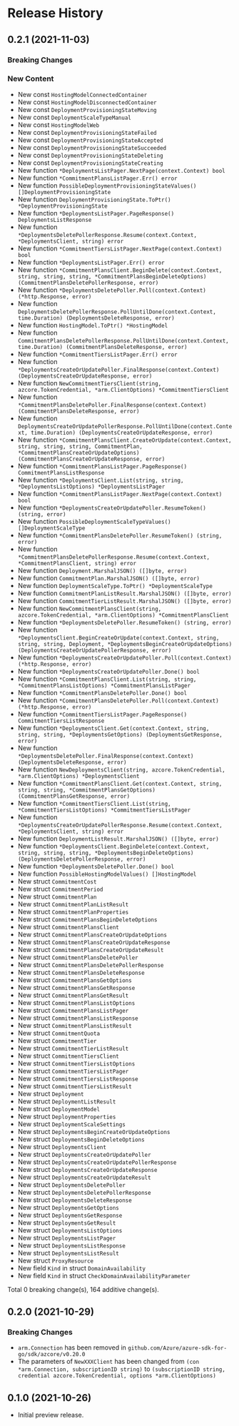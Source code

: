 # Release History

## 0.2.1 (2021-11-03)
### Breaking Changes

### New Content

- New const `HostingModelConnectedContainer`
- New const `HostingModelDisconnectedContainer`
- New const `DeploymentProvisioningStateMoving`
- New const `DeploymentScaleTypeManual`
- New const `HostingModelWeb`
- New const `DeploymentProvisioningStateFailed`
- New const `DeploymentProvisioningStateAccepted`
- New const `DeploymentProvisioningStateSucceeded`
- New const `DeploymentProvisioningStateDeleting`
- New const `DeploymentProvisioningStateCreating`
- New function `*DeploymentsListPager.NextPage(context.Context) bool`
- New function `*CommitmentPlansListPager.Err() error`
- New function `PossibleDeploymentProvisioningStateValues() []DeploymentProvisioningState`
- New function `DeploymentProvisioningState.ToPtr() *DeploymentProvisioningState`
- New function `*DeploymentsListPager.PageResponse() DeploymentsListResponse`
- New function `*DeploymentsDeletePollerResponse.Resume(context.Context, *DeploymentsClient, string) error`
- New function `*CommitmentTiersListPager.NextPage(context.Context) bool`
- New function `*DeploymentsListPager.Err() error`
- New function `*CommitmentPlansClient.BeginDelete(context.Context, string, string, string, *CommitmentPlansBeginDeleteOptions) (CommitmentPlansDeletePollerResponse, error)`
- New function `*DeploymentsDeletePoller.Poll(context.Context) (*http.Response, error)`
- New function `DeploymentsDeletePollerResponse.PollUntilDone(context.Context, time.Duration) (DeploymentsDeleteResponse, error)`
- New function `HostingModel.ToPtr() *HostingModel`
- New function `CommitmentPlansDeletePollerResponse.PollUntilDone(context.Context, time.Duration) (CommitmentPlansDeleteResponse, error)`
- New function `*CommitmentTiersListPager.Err() error`
- New function `*DeploymentsCreateOrUpdatePoller.FinalResponse(context.Context) (DeploymentsCreateOrUpdateResponse, error)`
- New function `NewCommitmentTiersClient(string, azcore.TokenCredential, *arm.ClientOptions) *CommitmentTiersClient`
- New function `*CommitmentPlansDeletePoller.FinalResponse(context.Context) (CommitmentPlansDeleteResponse, error)`
- New function `DeploymentsCreateOrUpdatePollerResponse.PollUntilDone(context.Context, time.Duration) (DeploymentsCreateOrUpdateResponse, error)`
- New function `*CommitmentPlansClient.CreateOrUpdate(context.Context, string, string, string, CommitmentPlan, *CommitmentPlansCreateOrUpdateOptions) (CommitmentPlansCreateOrUpdateResponse, error)`
- New function `*CommitmentPlansListPager.PageResponse() CommitmentPlansListResponse`
- New function `*DeploymentsClient.List(string, string, *DeploymentsListOptions) *DeploymentsListPager`
- New function `*CommitmentPlansListPager.NextPage(context.Context) bool`
- New function `*DeploymentsCreateOrUpdatePoller.ResumeToken() (string, error)`
- New function `PossibleDeploymentScaleTypeValues() []DeploymentScaleType`
- New function `*CommitmentPlansDeletePoller.ResumeToken() (string, error)`
- New function `*CommitmentPlansDeletePollerResponse.Resume(context.Context, *CommitmentPlansClient, string) error`
- New function `Deployment.MarshalJSON() ([]byte, error)`
- New function `CommitmentPlan.MarshalJSON() ([]byte, error)`
- New function `DeploymentScaleType.ToPtr() *DeploymentScaleType`
- New function `CommitmentPlanListResult.MarshalJSON() ([]byte, error)`
- New function `CommitmentTierListResult.MarshalJSON() ([]byte, error)`
- New function `NewCommitmentPlansClient(string, azcore.TokenCredential, *arm.ClientOptions) *CommitmentPlansClient`
- New function `*DeploymentsDeletePoller.ResumeToken() (string, error)`
- New function `*DeploymentsClient.BeginCreateOrUpdate(context.Context, string, string, string, Deployment, *DeploymentsBeginCreateOrUpdateOptions) (DeploymentsCreateOrUpdatePollerResponse, error)`
- New function `*DeploymentsCreateOrUpdatePoller.Poll(context.Context) (*http.Response, error)`
- New function `*DeploymentsCreateOrUpdatePoller.Done() bool`
- New function `*CommitmentPlansClient.List(string, string, *CommitmentPlansListOptions) *CommitmentPlansListPager`
- New function `*CommitmentPlansDeletePoller.Done() bool`
- New function `*CommitmentPlansDeletePoller.Poll(context.Context) (*http.Response, error)`
- New function `*CommitmentTiersListPager.PageResponse() CommitmentTiersListResponse`
- New function `*DeploymentsClient.Get(context.Context, string, string, string, *DeploymentsGetOptions) (DeploymentsGetResponse, error)`
- New function `*DeploymentsDeletePoller.FinalResponse(context.Context) (DeploymentsDeleteResponse, error)`
- New function `NewDeploymentsClient(string, azcore.TokenCredential, *arm.ClientOptions) *DeploymentsClient`
- New function `*CommitmentPlansClient.Get(context.Context, string, string, string, *CommitmentPlansGetOptions) (CommitmentPlansGetResponse, error)`
- New function `*CommitmentTiersClient.List(string, *CommitmentTiersListOptions) *CommitmentTiersListPager`
- New function `*DeploymentsCreateOrUpdatePollerResponse.Resume(context.Context, *DeploymentsClient, string) error`
- New function `DeploymentListResult.MarshalJSON() ([]byte, error)`
- New function `*DeploymentsClient.BeginDelete(context.Context, string, string, string, *DeploymentsBeginDeleteOptions) (DeploymentsDeletePollerResponse, error)`
- New function `*DeploymentsDeletePoller.Done() bool`
- New function `PossibleHostingModelValues() []HostingModel`
- New struct `CommitmentCost`
- New struct `CommitmentPeriod`
- New struct `CommitmentPlan`
- New struct `CommitmentPlanListResult`
- New struct `CommitmentPlanProperties`
- New struct `CommitmentPlansBeginDeleteOptions`
- New struct `CommitmentPlansClient`
- New struct `CommitmentPlansCreateOrUpdateOptions`
- New struct `CommitmentPlansCreateOrUpdateResponse`
- New struct `CommitmentPlansCreateOrUpdateResult`
- New struct `CommitmentPlansDeletePoller`
- New struct `CommitmentPlansDeletePollerResponse`
- New struct `CommitmentPlansDeleteResponse`
- New struct `CommitmentPlansGetOptions`
- New struct `CommitmentPlansGetResponse`
- New struct `CommitmentPlansGetResult`
- New struct `CommitmentPlansListOptions`
- New struct `CommitmentPlansListPager`
- New struct `CommitmentPlansListResponse`
- New struct `CommitmentPlansListResult`
- New struct `CommitmentQuota`
- New struct `CommitmentTier`
- New struct `CommitmentTierListResult`
- New struct `CommitmentTiersClient`
- New struct `CommitmentTiersListOptions`
- New struct `CommitmentTiersListPager`
- New struct `CommitmentTiersListResponse`
- New struct `CommitmentTiersListResult`
- New struct `Deployment`
- New struct `DeploymentListResult`
- New struct `DeploymentModel`
- New struct `DeploymentProperties`
- New struct `DeploymentScaleSettings`
- New struct `DeploymentsBeginCreateOrUpdateOptions`
- New struct `DeploymentsBeginDeleteOptions`
- New struct `DeploymentsClient`
- New struct `DeploymentsCreateOrUpdatePoller`
- New struct `DeploymentsCreateOrUpdatePollerResponse`
- New struct `DeploymentsCreateOrUpdateResponse`
- New struct `DeploymentsCreateOrUpdateResult`
- New struct `DeploymentsDeletePoller`
- New struct `DeploymentsDeletePollerResponse`
- New struct `DeploymentsDeleteResponse`
- New struct `DeploymentsGetOptions`
- New struct `DeploymentsGetResponse`
- New struct `DeploymentsGetResult`
- New struct `DeploymentsListOptions`
- New struct `DeploymentsListPager`
- New struct `DeploymentsListResponse`
- New struct `DeploymentsListResult`
- New struct `ProxyResource`
- New field `Kind` in struct `DomainAvailability`
- New field `Kind` in struct `CheckDomainAvailabilityParameter`

Total 0 breaking change(s), 164 additive change(s).


## 0.2.0 (2021-10-29)

### Breaking Changes

- `arm.Connection` has been removed in `github.com/Azure/azure-sdk-for-go/sdk/azcore/v0.20.0`
- The parameters of `NewXXXClient` has been changed from `(con *arm.Connection, subscriptionID string)` to `(subscriptionID string, credential azcore.TokenCredential, options *arm.ClientOptions)`

## 0.1.0 (2021-10-26)

- Initial preview release.
